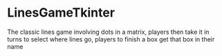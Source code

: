 # LinesGameTkinter
The classic lines game involving dots in a matrix, players then take it in turns to select where lines go, players to finish a box get that box in their name
